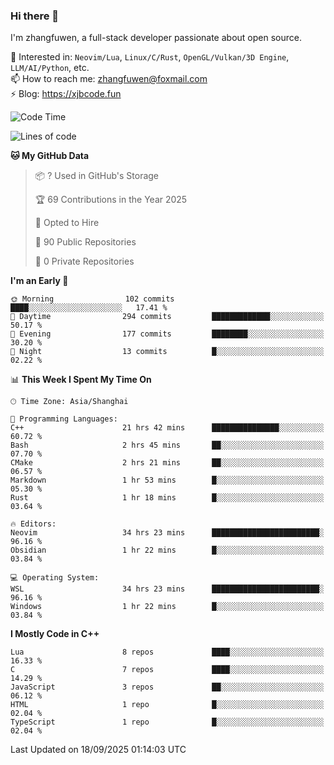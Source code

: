 ### Hi there 👋

I'm zhangfuwen, a full-stack developer passionate about open source.

🌱 Interested in: `Neovim/Lua`, `Linux/C/Rust`, `OpenGL/Vulkan/3D Engine`, `LLM/AI/Python`, etc.  
📫 How to reach me: zhangfuwen@foxmail.com  
⚡ Blog: https://xjbcode.fun 

<!--START_SECTION:waka-->
![Code Time](http://img.shields.io/badge/Code%20Time-89%20hrs%209%20mins-blue)

![Lines of code](https://img.shields.io/badge/From%20Hello%20World%20I%27ve%20Written-65.3%20thousand%20lines%20of%20code-blue)

**🐱 My GitHub Data** 

> 📦 ? Used in GitHub's Storage 
 > 
> 🏆 69 Contributions in the Year 2025
 > 
> 💼 Opted to Hire
 > 
> 📜 90 Public Repositories 
 > 
> 🔑 0 Private Repositories 
 > 
**I'm an Early 🐤** 

```text
🌞 Morning                102 commits         ████░░░░░░░░░░░░░░░░░░░░░   17.41 % 
🌆 Daytime                294 commits         █████████████░░░░░░░░░░░░   50.17 % 
🌃 Evening                177 commits         ████████░░░░░░░░░░░░░░░░░   30.20 % 
🌙 Night                  13 commits          █░░░░░░░░░░░░░░░░░░░░░░░░   02.22 % 
```


📊 **This Week I Spent My Time On** 

```text
🕑︎ Time Zone: Asia/Shanghai

💬 Programming Languages: 
C++                      21 hrs 42 mins      ███████████████░░░░░░░░░░   60.72 % 
Bash                     2 hrs 45 mins       ██░░░░░░░░░░░░░░░░░░░░░░░   07.70 % 
CMake                    2 hrs 21 mins       ██░░░░░░░░░░░░░░░░░░░░░░░   06.57 % 
Markdown                 1 hr 53 mins        █░░░░░░░░░░░░░░░░░░░░░░░░   05.30 % 
Rust                     1 hr 18 mins        █░░░░░░░░░░░░░░░░░░░░░░░░   03.64 % 

🔥 Editors: 
Neovim                   34 hrs 23 mins      ████████████████████████░   96.16 % 
Obsidian                 1 hr 22 mins        █░░░░░░░░░░░░░░░░░░░░░░░░   03.84 % 

💻 Operating System: 
WSL                      34 hrs 23 mins      ████████████████████████░   96.16 % 
Windows                  1 hr 22 mins        █░░░░░░░░░░░░░░░░░░░░░░░░   03.84 % 
```

**I Mostly Code in C++** 

```text
Lua                      8 repos             ████░░░░░░░░░░░░░░░░░░░░░   16.33 % 
C                        7 repos             ████░░░░░░░░░░░░░░░░░░░░░   14.29 % 
JavaScript               3 repos             ██░░░░░░░░░░░░░░░░░░░░░░░   06.12 % 
HTML                     1 repo              █░░░░░░░░░░░░░░░░░░░░░░░░   02.04 % 
TypeScript               1 repo              █░░░░░░░░░░░░░░░░░░░░░░░░   02.04 % 
```




 Last Updated on 18/09/2025 01:14:03 UTC
<!--END_SECTION:waka-->
